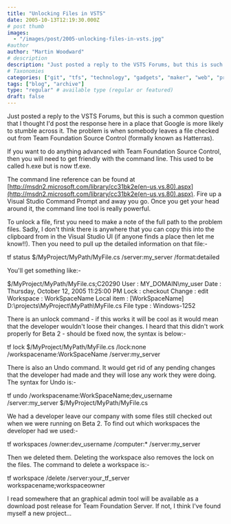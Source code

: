 ```yaml
---
title: "Unlocking Files in VSTS"
date: 2005-10-13T12:19:30.000Z
# post thumb
images:
  - "/images/post/2005-unlocking-files-in-vsts.jpg"
#author
author: "Martin Woodward"
# description
description: "Just posted a reply to the VSTS Forums, but this is such a common question that I thought I'd post the response here in a place that Google."
# Taxonomies
categories: ["git", "tfs", "technology", "gadgets", "maker", "web", "programming"]
tags: ["blog", "archive"]
type: "regular" # available type (regular or featured)
draft: false
---
```

Just posted a reply to the VSTS Forums, but this is such a common question that I thought I'd post the response here in a place that Google is more likely to stumble across it.  The problem is when somebody leaves a file checked out from Team Foundation Source Control (formally known as Hatterras).

If you want to do anything advanced with Team Foundation Source Control, then you will need to get friendly with the command line.  This used to be called h.exe but is now tf.exe.

The command line reference can be found at [http://msdn2.microsoft.com/library/cc31bk2e(en-us,vs.80).aspx](http://msdn2.microsoft.com/library/cc31bk2e(en-us,vs.80).aspx).  Fire up a Visual Studio Command Prompt and away you go.  Once you get your head around it, the command line tool is really powerful.

To unlock a file, first you need to make a note of the full path to the problem files.  Sadly, I don't think there is anywhere that you can copy this into the clipboard from in the Visual Studio UI (if anyone finds a place then let me know!!).  Then you need to pull up the detailed information on that file:-

tf status $/MyProject/MyPath/MyFile.cs /server:my_server /format:detailed

You'll get something like:-

$/MyProject/MyPath/MyFile.cs;C20290
  User       : MY_DOMAIN\my_user
  Date       : Thursday, October 12, 2005 11:25:00 PM
  Lock       : checkout
  Change     : edit
  Workspace  : WorkSpaceName
  Local item : [WorkSpaceName] D:\projects\MyProject\MyPath\MyFile.cs
  File type  : Windows-1252

There is an unlock command - if this works it will be cool as it would mean that the developer wouldn't loose their changes.  I heard that this didn't work properly for Beta 2 - should be fixed now, the syntax is below:-

tf lock $/MyProject/MyPath/MyFile.cs /lock:none /workspacename:WorkSpaceName /server:my_server

There is also an Undo command.  It would get rid of any pending changes that the developer had made and they will lose any work they were doing.  The syntax for Undo is:-

tf undo /workspacename:WorkSpaceName;dev_username /server:my_server $/MyProject/MyPath/MyFile.cs

We had a developer leave our company with some files still checked out when we were running on Beta 2.  To find out which workspaces the developer had we used:-

tf workspaces /owner:dev_username /computer:* /server:my_server

Then we deleted them.  Deleting the workspace also removes the lock on the files.  The command to delete a workspace is:-

tf workspace /delete /server:your_tf_server workspacename;workspaceowner

I read somewhere that an graphical admin tool will be available as a download post release for Team Foundation Server.  If not, I think I've found myself a new project...